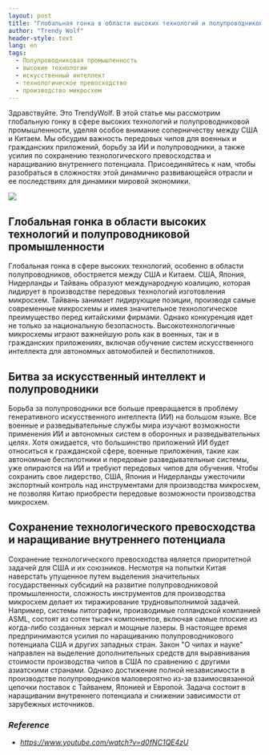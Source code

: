 ```yaml
---
layout: post
title: "Глобальная гонка в области высоких технологий и полупроводниковой промышленности, США против Китая"
author: "Trendy Wolf"
header-style: text
lang: en
tags:
  - Полупроводниковая промышленность
  - высокие технологии
  - искусственный интеллект
  - технологическое превосходство
  - производство микросхем
---
```


Здравствуйте. Это TrendyWolf. В этой статье мы рассмотрим глобальную гонку в сфере высоких технологий и полупроводниковой промышленности, уделяя особое внимание соперничеству между США и Китаем. Мы обсудим важность передовых чипов для военных и гражданских приложений, борьбу за ИИ и полупроводники, а также усилия по сохранению технологического превосходства и наращиванию внутреннего потенциала. Присоединяйтесь к нам, чтобы разобраться в сложностях этой динамично развивающейся отрасли и ее последствиях для динамики мировой экономики.

<img
    src="https://i.ytimg.com/vi/d0fNC1QE4zU/hqdefault.jpg"
/>


## Глобальная гонка в области высоких технологий и полупроводниковой промышленности
Глобальная гонка в сфере высоких технологий, особенно в области полупроводников, обостряется между США и Китаем. США, Япония, Нидерланды и Тайвань образуют международную коалицию, которая лидирует в производстве передовых технологий изготовления микросхем. Тайвань занимает лидирующие позиции, производя самые современные микросхемы и имея значительное технологическое преимущество перед китайскими фирмами. Однако конкуренция идет не только за национальную безопасность. Высокотехнологичные микросхемы играют важнейшую роль как в военных, так и в гражданских приложениях, включая обучение систем искусственного интеллекта для автономных автомобилей и беспилотников.

## Битва за искусственный интеллект и полупроводники
Борьба за полупроводники все больше превращается в проблему генеративного искусственного интеллекта (ИИ) на большом языке. Все военные и разведывательные службы мира изучают возможности применения ИИ и автономных систем в оборонных и разведывательных целях. Хотя ожидается, что большинство приложений ИИ будет относиться к гражданской сфере, военные приложения, такие как автономные беспилотники и передовые разведывательные системы, уже опираются на ИИ и требуют передовых чипов для обучения. Чтобы сохранить свое лидерство, США, Япония и Нидерланды ужесточили экспортный контроль над инструментами для производства микросхем, не позволяя Китаю приобрести передовые возможности производства микросхем.

## Сохранение технологического превосходства и наращивание внутреннего потенциала
Сохранение технологического превосходства является приоритетной задачей для США и их союзников. Несмотря на попытки Китая наверстать упущенное путем выделения значительных государственных субсидий на развитие полупроводниковой промышленности, сложность инструментов для производства микросхем делает их тиражирование трудновыполнимой задачей. Например, системы литографии, производимые голландской компанией ASML, состоят из сотен тысяч компонентов, включая самые плоские из когда-либо созданных зеркал и мощные лазеры. В настоящее время предпринимаются усилия по наращиванию полупроводникового потенциала США и других западных стран. Закон "О чипах и науке" направлен на выделение дополнительных средств для выравнивания стоимости производства чипов в США по сравнению с другими азиатскими странами. Однако достижение полной независимости в производстве полупроводников маловероятно из-за взаимосвязанной цепочки поставок с Тайванем, Японией и Европой. Задача состоит в наращивании внутреннего потенциала и снижении зависимости от зарубежных источников.


### _Reference_
- _https://www.youtube.com/watch?v=d0fNC1QE4zU_

